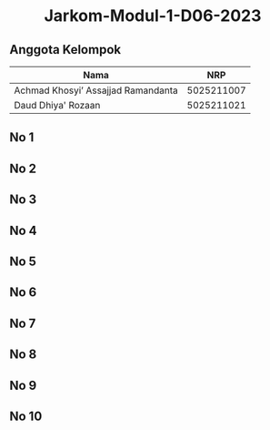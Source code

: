 # <div align="center"><p>Jarkom-Modul-1-D06-2023</p></div>

## Anggota Kelompok

| Nama                               | NRP        |
| ---------------------------------- | ---------- |
| Achmad Khosyi’ Assajjad Ramandanta | 5025211007 |
| Daud Dhiya' Rozaan                 | 5025211021 |

## No 1

## No 2

## No 3

## No 4

## No 5

## No 6

## No 7

## No 8

## No 9

## No 10
